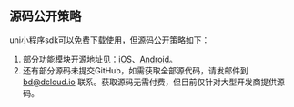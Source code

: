 ## 源码公开策略
uni小程序sdk可以免费下载使用，但源码公开策略如下：

1. 部分功能模块开源地址见：[iOS](https://github.com/dcloudio/H5P.iOS)、[Android](https://github.com/dcloudio/H5P.Android)。
2. 还有部分源码未提交GitHub，如需获取全部源代码，请发邮件到 bd@dcloud.io 联系。获取源码无需付费，但目前仅针对大型开发商提供源码。